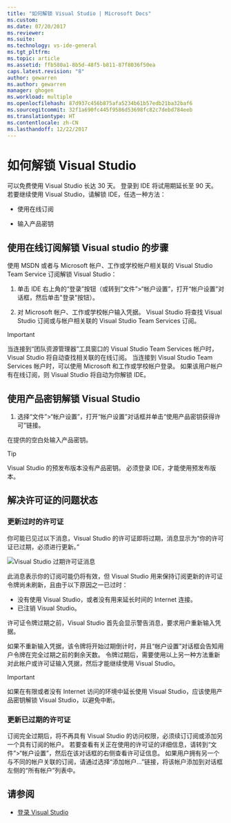 ```yaml
---
title: "如何解锁 Visual Studio | Microsoft Docs"
ms.custom: 
ms.date: 07/20/2017
ms.reviewer: 
ms.suite: 
ms.technology: vs-ide-general
ms.tgt_pltfrm: 
ms.topic: article
ms.assetid: ffb580a1-8b5d-48f5-b811-87f8036f50ea
caps.latest.revision: "8"
author: gewarren
ms.author: gewarren
manager: ghogen
ms.workload: multiple
ms.openlocfilehash: 87d937c456b875afa5234b61b57edb21ba32baf6
ms.sourcegitcommit: 32f1a690fc445f9586d53698fc82c7debd784eeb
ms.translationtype: HT
ms.contentlocale: zh-CN
ms.lasthandoff: 12/22/2017
---
```

# <a name="how-to-unlock-visual-studio"></a>如何解锁 Visual Studio

可以免费使用 Visual Studio 长达 30 天。 登录到 IDE 将试用期延长至 90 天。 若要继续使用 Visual Studio，请解锁 IDE，任选一种方法：

- 使用在线订阅

- 输入产品密钥

## <a name="to-unlock-visual-studio-using-an-online-subscription"></a>使用在线订阅解锁 Visual studio 的步骤

使用 MSDN 或者与 Microsoft 帐户、工作或学校帐户相关联的 Visual Studio Team Service 订阅解锁 Visual Studio：

1. 单击 IDE 右上角的“登录”按钮（或转到“文件”>“帐户设置”，打开“帐户设置”对话框，然后单击"登录"按钮）。

1. 对 Microsoft 帐户、工作或学校帐户输入凭据。 Visual Studio 将查找 Visual Studio 订阅或与帐户相关联的 Visual Studio Team Services 订阅。

> [!IMPORTANT]
> 当连接到“团队资源管理器”工具窗口的 Visual Studio Team Services 帐户时，Visual Studio 将自动查找相关联的在线订阅。 当连接到 Visual Studio Team Services 帐户时，可以使用 Microsoft 和工作或学校帐户登录。 如果该用户帐户有在线订阅，则 Visual Studio 将自动为你解锁 IDE。

## <a name="to-unlock-visual-studio-with-a-product-key"></a>使用产品密钥解锁 Visual Studio

1. 选择“文件”>“帐户设置”，打开“帐户设置”对话框并单击“使用产品密钥获得许可”链接。

在提供的空白处输入产品密钥。

> [!TIP]
> Visual Studio 的预发布版本没有产品密钥。 必须登录 IDE，才能使用预发布版本。

## <a name="address-license-problem-states"></a>解决许可证的问题状态

### <a name="update-stale-licenses"></a>更新过时的许可证

 你可能已见过以下消息，Visual Studio 的许可证即将过期，消息显示为“你的许可证已过期，必须进行更新。”

 ![Visual Studio 过期许可证消息](../ide/media/vs2017_stale-license.png)

 此消息表示你的订阅可能仍将有效，但 Visual Studio 用来保持订阅更新的许可证令牌尚未刷新，且由于以下原因之一已过时：

- 没有使用 Visual Studio，或者没有用来延长时间的 Internet 连接。
- 已注销 Visual Studio。

许可证令牌过期之前，Visual Studio 首先会显示警告消息，要求用户重新输入凭据。

如果不重新输入凭据，该令牌将开始过期倒计时，并且“帐户设置”对话框会告知用户令牌在完全过期之前的剩余天数。 令牌过期后，需要使用以上另一种方法重新对此帐户或许可证输入凭据，然后才能继续使用 Visual Studio。

> [!Important]
> 如果在有限或者没有 Internet 访问的环境中延长使用 Visual Studio，应该使用产品密钥解锁 Visual Studio，以避免中断。

### <a name="update-expired-licenses"></a>更新已过期的许可证

 订阅完全过期后，将不再具有 Visual Studio 的访问权限，必须续订订阅或添加另一个具有订阅的帐户。 若要查看有关正在使用的许可证的详细信息，请转到“文件”>“帐户设置”，然后在该对话框的右侧查看许可证信息。 如果用户拥有另一个与不同的帐户关联的订阅，请通过选择“添加帐户...”链接，将该帐户添加到对话框左侧的“所有帐户”列表中。

## <a name="see-also"></a>请参阅

* [登录 Visual Studio](../ide/signing-in-to-visual-studio.md)
 

